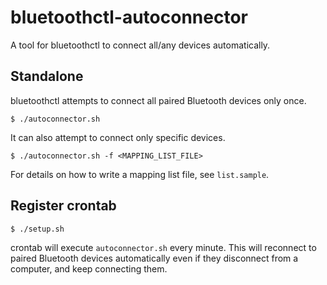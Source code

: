 # bluetoothctl-autoconnector
A tool for bluetoothctl to connect all/any devices automatically.

## Standalone
bluetoothctl attempts to connect all paired Bluetooth devices only once.
```shell
$ ./autoconnector.sh
```

It can also attempt to connect only specific devices.
```shell
$ ./autoconnector.sh -f <MAPPING_LIST_FILE>
```
For details on how to write a mapping list file, see `list.sample`.

## Register crontab
```shell
$ ./setup.sh
```
crontab will execute `autoconnector.sh` every minute. This will reconnect to paired Bluetooth devices automatically even if they disconnect from a computer, and keep connecting them.

